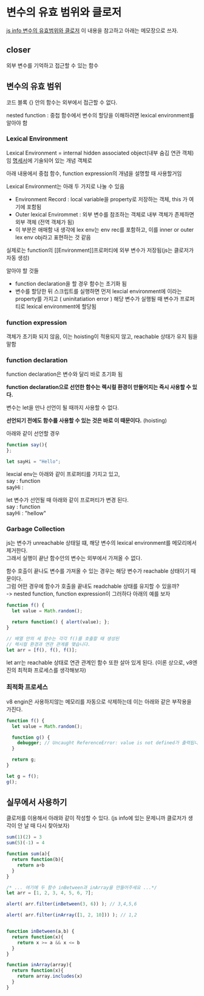 # 변수의 유효 범위와 클로저

[js info 변수의 유효범위와 클로저](https://ko.javascript.info/closure#ref-844) 이 내용을 참고하고 아래는 메모장으로 쓰자.

## closer

외부 변수를 기억하고 접근할 수 있는 함수

## 변수의 유효 범위

코드 블록 {} 안의 함수는 외부에서 접근할 수 없다.

nested function : 중첩 함수에서 변수의 할당을 이해하려면 lexical environment를 알아야 함

### Lexical Environment

Lexical Environment = internal hidden associated object(내부 숨김 연관 객체)임
[명세서](https://tc39.es/ecma262/#sec-lexical-environments)에 기술되어 있는 개념 객체로

아래 내용에서 중첩 함수, function expression의 개념을 설명할 때 사용할거임

Lexical Environment는 아래 두 가지로 나눌 수 있음
- Environment Record : local variable을 property로 저장하는 객체, this 가 여기에 포함됨
- Outer lexical Envirommet : 외부 변수를 참조하는 객체로 내부 객체가 존제하면 외부 객체 (전역 객체가 됨)
- 이 부분은 애매함 내 생각에 lex env는 env rec를 포함하고, 이를 inner or outer lex env obj라고 표현하는 것 같음

실제로는 function의 [[Environment]]프로퍼티에 외부 변수가 저장됨(js는 클로저가 자동 생성)

알아야 할 것들
- function declaration을 할 경우 함수는 초기화 됨
- 변수를 할당한 뒤 스크립트를 실행하면 먼저 lexcial environment에 <uninitiation>이라는 property를 가지고 ( uninitatiation error )
해당 변수가 실행될 때 변수가 프로퍼티로 lexical environment에 할당됨
### function expression

객체가 초기화 되지 않음, 이는 hoisting이 적용되지 않고, reachable 상태가 유지 됨을 말함

### function declaration

function declaration은 변수와 달리 바로 초기화 됨

**function declaration으로 선언한 함수는 렉시컬 환경이 만들어지는 즉시 사용할 수 있다.**

변수는 let을 만나 선언이 될 때까지 사용할 수 없다.

**선언되기 전에도 함수를 사용할 수 있는 것은 바로 이 때문이다.** (hoisting)

아래와 같이 선언할 경우
```js
function say(){
};

let sayHi = "Hello";
```
lexcial env는 아래와 같이 프로퍼티를 가지고 있고,  
say : function   
sayHi : <uninitiation>  

let 변수가 선언될 때 아래와 같이 프로퍼티가 변경 된다.  
say : function  
sayHi : "hellow"  

### Garbage Collection

js는 변수가 unreachable 상태일 떄, 해당 변수의 lexical environment를 메모리에서 제거한다.  
그래서 실행이 끝난 함수안의 변수는 외부에서 가져올 수 없다. 

함수 호출이 끝나도 변수를 가져올 수 있는 경우는 해당 변수가 reachable 상태이기 때문이다.   
그럼 어떤 경우에 함수가 호출을 끝내도 readchable 상태를 유지할 수 있을까?  
-> nested function, function expression이 그러하다 아래의 예를 보자

```js
function f() {
  let value = Math.random();

  return function() { alert(value); };
}

// 배열 안의 세 함수는 각각 f()를 호출할 때 생성된
// 렉시컬 환경과 연관 관계를 맺습니다.
let arr = [f(), f(), f()];
```
let arr는 reachable 상태로 연관 관계인 함수 또한 살아 있게 된다. (이론 상으로, v8엔진의 최적화 프로세스를 생각해보자)

### 최적화 프로세스

v8 engin은 사용하지않는 메모리를 자동으로 삭제하는데 이는 아래와 같은 부작용을 가진다.

```js
function f() {
  let value = Math.random();

  function g() {
    debugger; // Uncaught ReferenceError: value is not defined가 출력됩니다.
  }

  return g;
}

let g = f();
g();
```

## 실무에서 사용하기

클로저를 이용해서 아래와 같이 작성할 수 있다. (js info에 있는 문제니까 클로저가 생각이 안 날 때 다시 찾아보자)

```js
sum(1)(2) = 3
sum(5)(-1) = 4

function sum(a){
  return function(b){
    return a+b
  } 
}
```
```js
/* ... 여기에 두 함수 inBetween과 inArray을 만들어주세요 ...*/
let arr = [1, 2, 3, 4, 5, 6, 7];

alert( arr.filter(inBetween(3, 6)) ); // 3,4,5,6

alert( arr.filter(inArray([1, 2, 10])) ); // 1,2


function inBetween(a,b) {
  return function(x){
    return x >= a && x <= b
  }
}

function inArray(array){
  return function(x){
    return array.includes(x) 
  }
}
```

